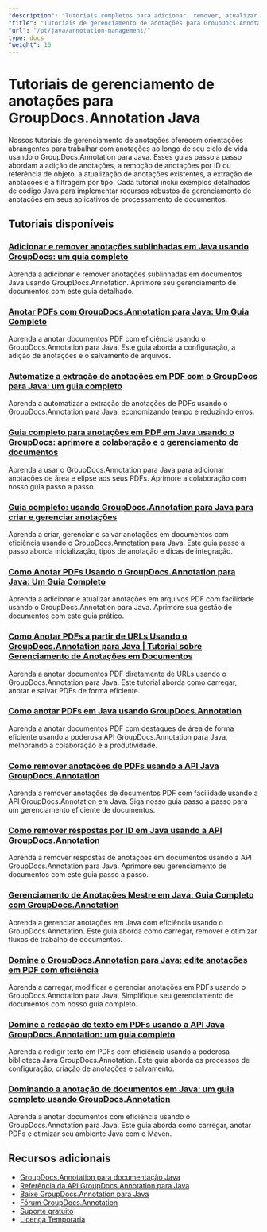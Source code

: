 ```yaml
---
"description": "Tutoriais completos para adicionar, remover, atualizar e gerenciar anotações em documentos usando o GroupDocs.Annotation para Java."
"title": "Tutoriais de gerenciamento de anotações para GroupDocs.Annotation Java"
"url": "/pt/java/annotation-management/"
type: docs
"weight": 10
---
```


# Tutoriais de gerenciamento de anotações para GroupDocs.Annotation Java

Nossos tutoriais de gerenciamento de anotações oferecem orientações abrangentes para trabalhar com anotações ao longo de seu ciclo de vida usando o GroupDocs.Annotation para Java. Esses guias passo a passo abordam a adição de anotações, a remoção de anotações por ID ou referência de objeto, a atualização de anotações existentes, a extração de anotações e a filtragem por tipo. Cada tutorial inclui exemplos detalhados de código Java para implementar recursos robustos de gerenciamento de anotações em seus aplicativos de processamento de documentos.

## Tutoriais disponíveis

### [Adicionar e remover anotações sublinhadas em Java usando GroupDocs: um guia completo](./java-groupdocs-annotate-add-remove-underline/)
Aprenda a adicionar e remover anotações sublinhadas em documentos Java usando GroupDocs.Annotation. Aprimore seu gerenciamento de documentos com este guia detalhado.

### [Anotar PDFs com GroupDocs.Annotation para Java: Um Guia Completo](./annotate-pdfs-groupdocs-annotation-java-guide/)
Aprenda a anotar documentos PDF com eficiência usando o GroupDocs.Annotation para Java. Este guia aborda a configuração, a adição de anotações e o salvamento de arquivos.

### [Automatize a extração de anotações em PDF com o GroupDocs para Java: um guia completo](./automate-pdf-annotation-extraction-groupdocs-java/)
Aprenda a automatizar a extração de anotações de PDFs usando o GroupDocs.Annotation para Java, economizando tempo e reduzindo erros.

### [Guia completo para anotações em PDF em Java usando o GroupDocs: aprimore a colaboração e o gerenciamento de documentos](./java-pdf-annotation-groupdocs-guide/)
Aprenda a usar o GroupDocs.Annotation para Java para adicionar anotações de área e elipse aos seus PDFs. Aprimore a colaboração com nosso guia passo a passo.

### [Guia completo: usando GroupDocs.Annotation para Java para criar e gerenciar anotações](./annotations-groupdocs-annotation-java-tutorial/)
Aprenda a criar, gerenciar e salvar anotações em documentos com eficiência usando o GroupDocs.Annotation para Java. Este guia passo a passo aborda inicialização, tipos de anotação e dicas de integração.

### [Como Anotar PDFs Usando o GroupDocs.Annotation para Java: Um Guia Completo](./annotate-pdfs-groupdocs-annotation-java/)
Aprenda a adicionar e atualizar anotações em arquivos PDF com facilidade usando o GroupDocs.Annotation para Java. Aprimore sua gestão de documentos com este guia prático.

### [Como Anotar PDFs a partir de URLs Usando o GroupDocs.Annotation para Java | Tutorial sobre Gerenciamento de Anotações em Documentos](./annotate-pdfs-from-urls-groupdocs-java/)
Aprenda a anotar documentos PDF diretamente de URLs usando o GroupDocs.Annotation para Java. Este tutorial aborda como carregar, anotar e salvar PDFs de forma eficiente.

### [Como anotar PDFs em Java usando GroupDocs.Annotation](./java-pdf-annotation-groupdocs-java/)
Aprenda a anotar documentos PDF com destaques de área de forma eficiente usando a poderosa API GroupDocs.Annotation para Java, melhorando a colaboração e a produtividade.

### [Como remover anotações de PDFs usando a API Java GroupDocs.Annotation](./groupdocs-annotation-java-remove-pdf-annotations/)
Aprenda a remover anotações de documentos PDF com facilidade usando a API GroupDocs.Annotation em Java. Siga nosso guia passo a passo para um gerenciamento eficiente de documentos.

### [Como remover respostas por ID em Java usando a API GroupDocs.Annotation](./java-groupdocs-annotation-remove-replies-by-id/)
Aprenda a remover respostas de anotações em documentos usando a API GroupDocs.Annotation para Java. Aprimore seu gerenciamento de documentos com este guia passo a passo.

### [Gerenciamento de Anotações Mestre em Java: Guia Completo com GroupDocs.Annotation](./groupdocs-annotation-java-manage-documents/)
Aprenda a gerenciar anotações em Java com eficiência usando o GroupDocs.Annotation. Este guia aborda como carregar, remover e otimizar fluxos de trabalho de documentos.

### [Domine o GroupDocs.Annotation para Java: edite anotações em PDF com eficiência](./groupdocs-annotation-java-modify-pdf-annotations/)
Aprenda a carregar, modificar e gerenciar anotações em PDFs usando o GroupDocs.Annotation para Java. Simplifique seu gerenciamento de documentos com nosso guia completo.

### [Domine a redação de texto em PDFs usando a API Java GroupDocs.Annotation: um guia completo](./groupdocs-annotation-java-text-redaction-tutorial/)
Aprenda a redigir texto em PDFs com eficiência usando a poderosa biblioteca Java GroupDocs.Annotation. Este guia aborda os processos de configuração, criação de anotações e salvamento.

### [Dominando a anotação de documentos em Java: um guia completo usando GroupDocs.Annotation](./mastering-document-annotation-groupdocs-java/)
Aprenda a anotar documentos com eficiência usando o GroupDocs.Annotation para Java. Este guia aborda como carregar, anotar PDFs e otimizar seu ambiente Java com o Maven.

## Recursos adicionais

- [GroupDocs.Annotation para documentação Java](https://docs.groupdocs.com/annotation/java/)
- [Referência da API GroupDocs.Annotation para Java](https://reference.groupdocs.com/annotation/java/)
- [Baixe GroupDocs.Annotation para Java](https://releases.groupdocs.com/annotation/java/)
- [Fórum GroupDocs.Annotation](https://forum.groupdocs.com/c/annotation)
- [Suporte gratuito](https://forum.groupdocs.com/)
- [Licença Temporária](https://purchase.groupdocs.com/temporary-license/)